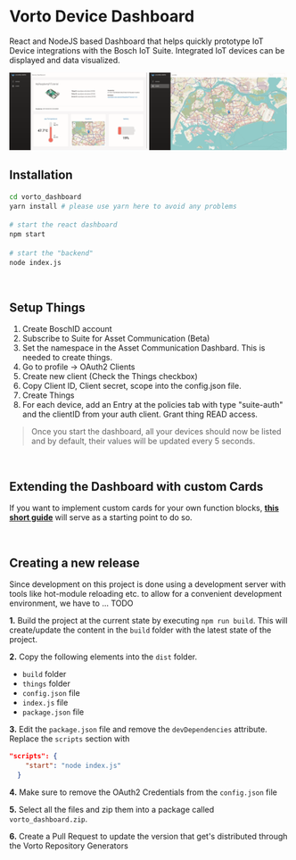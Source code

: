 # Vorto Device Dashboard
React and NodeJS based Dashboard that helps quickly prototype IoT Device integrations with the Bosch IoT Suite. 
Integrated IoT devices can be displayed and data visualized.


<img src="./assets/deviceDashboard.png" width="49%"/> <img src="./assets/locatePage.png" width="49%"/>

## Installation
```bash
cd vorto_dashboard
yarn install # please use yarn here to avoid any problems

# start the react dashboard
npm start

# start the "backend"
node index.js
```

<br />

## Setup Things
1. Create BoschID account
1. Subscribe to Suite for Asset Communication (Beta)
1. Set the namespace in the Asset Communication Dashbard. This is needed to create things.
1. Go to profile -> OAuth2 Clients
1. Create new client (Check the Things checkbox)
1. Copy Client ID, Client secret, scope into the config.json file.
1. Create Things
1. For each device, add an Entry at the policies tab with type "suite-auth" and the clientID from your auth client. Grant thing READ access.

> Once you start the dashboard, all your devices should now be listed and by default, their values will be updated every 5 seconds.

<br />

## Extending the Dashboard with custom Cards
If you want to implement custom cards for your own function blocks, [**this short guide**](./extending.md) will serve as a starting point to do so.

<br />

## Creating a new release
Since development on this project is done using a development server with tools like hot-module reloading etc. to allow for a convenient development environment, we have to ... TODO

**1.** Build the project at the current state by executing `npm run build`. This will create/update the content in the `build` folder with the latest state of the project.

**2.** Copy the following elements into the `dist` folder.
- `build` folder
- `things` folder
- `config.json` file
- `index.js` file
- `package.json` file

**3.** Edit the `package.json` file and remove the `devDependencies` attribute. Replace the `scripts` section with
```json
"scripts": {
    "start": "node index.js"
  }
```

**4.** Make sure to remove the OAuth2 Credentials from the `config.json` file

**5.** Select all the files and zip them into a package called `vorto_dashboard.zip`.

**6.** Create a Pull Request to update the version that get's distributed through the Vorto Repository Generators
